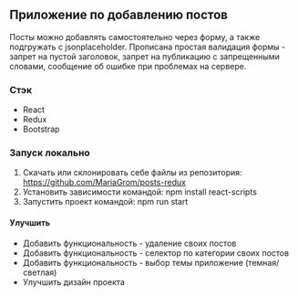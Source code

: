 ## Приложение по добавлению постов

Посты можно добавлять самостоятельно через форму, а также подгружать с jsonplaceholder. Прописана простая валидация формы - запрет на пустой заголовок, запрет на публикацию с запрещенными словами, сообщение об ошибке при проблемах на сервере.

### Стэк
* React
* Redux
* Bootstrap

### Запуск локально
1. Скачать или склонировать себе файлы из репозитория: https://github.com/MariaGrom/posts-redux
2. Установить зависимости командой: npm install react-scripts
3. Запустить проект командой: npm run start

#### Улучшить
* Добавить функциональность - удаление своих постов 
* Добавить функциональность - селектор по категории своих постов
* Добавить функциональность - выбор темы приложение (темная/светлая)
* Улучшить дизайн проекта

